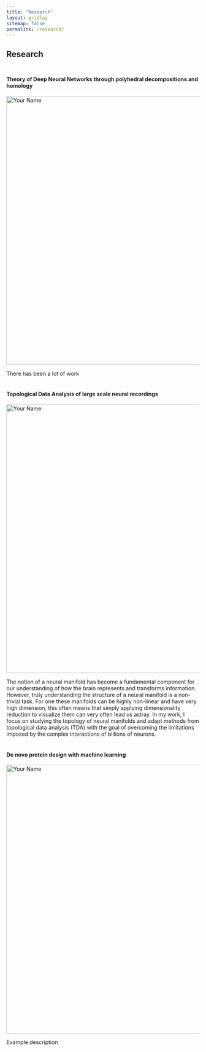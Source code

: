 ```yaml
---
title: "Research"
layout: gridlay
sitemap: false
permalink: /research/
---
```


<style>
img{
  border-radius: 10px;
}
.col-md-3 {
  margin-top:10px;
  margin-bottom:10px;
  padding:0px;
  display:block;
  overflow:hidden;
  text-align:center;
  display: table-cell;
  background: white;
  border-radius: 20px;
  height: auto;
}
iframe {
  margin:0;
  padding:0;
  width: 175px;
  display: inline;
  vertical-align: middle;
}
</style>

## Research <br><br>


#### Theory of Deep Neural Networks through polyhedral decompositions and homology
<img src="{{ '/images/RNN_decomp.png' | relative_url }}" alt="Your Name" style="width: 700px; border-radius: 0%; display: block;">


There has been a lot of work <br><br>


#### Topological Data Analysis of large scale neural recordings
<img src="{{ '/images/phom_data.jpg' | relative_url }}" alt="Your Name" style="width: 700px; border-radius: 0%; display: block;">

The notion of a neural manifold has become a fundamental component for our understanding of how the brain represents and transforms information. However, truly understanding the structure of a neural manifold is a non-trivial task. For one these manifolds can be highly non-linear and have very high dimension, this often means that simply applying dimensionality reduction to visualize them can very often lead us astray. In my work, I focus on studying the topology of neural manifolds and adapt methods from topological data analysis (TDA) with the goal of overcoming the limitations imposed by the complex interactions of billions of neurons. <br><br>

#### De novo protein design with machine learning
<img src="{{ '/images/evol_algo_figure.png' | relative_url }}" alt="Your Name" style="width: 700px; border-radius: 0%; display: block;">

Example description <br><br>